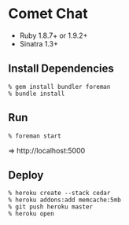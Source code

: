Comet Chat
==========

* Ruby 1.8.7+ or 1.9.2+
* Sinatra 1.3+


Install Dependencies
--------------------

    % gem install bundler foreman
    % bundle install


Run
---

    % foreman start

=> http://localhost:5000


Deploy
------

    % heroku create --stack cedar
    % heroku addons:add memcache:5mb
    % git push heroku master
    % heroku open
